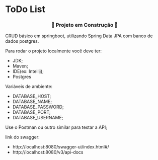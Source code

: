 # ToDo List

<div align="center">
  <h3>🚧 Projeto em Construção 🚧</h3>
</div>

CRUD básico em springboot, utilizando Spring Data JPA com banco de dados postgres.

Para rodar o projeto localmente você deve ter:
- JDK;
- Maven;
- IDE(ex: Intellij);
- Postgres

Variáveis de ambiente:
- DATABASE_HOST;
- DATABASE_NAME;
- DATABASE_PASSWORD;
- DATABASE_PORT;
- DATABASE_USERNAME;

Use o Postman ou outro similar para testar a API;

link do swagger:
- http://localhost:8080/swagger-ui/index.html#/
- http://localhost:8080/v3/api-docs
